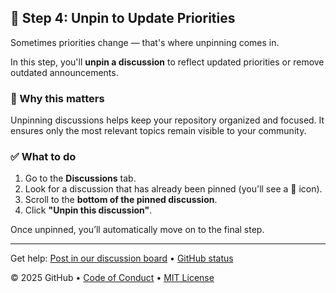 

<!--
  <<< Author notes: Step 4 >>>
  Start this step by acknowledging the previous step.
  Define terms and link to docs.github.com.
-->

<!-- <<< Author notes: Step 4 >>> -->
## 🧹 Step 4: Unpin to Update Priorities

Sometimes priorities change — that's where unpinning comes in.

In this step, you'll **unpin a discussion** to reflect updated priorities or remove outdated announcements.

### 📌 Why this matters
Unpinning discussions helps keep your repository organized and focused. It ensures only the most relevant topics remain visible to your community.

### ✅ What to do
1. Go to the **Discussions** tab.
2. Look for a discussion that has already been pinned (you'll see a 📌 icon).
3. Scroll to the **bottom of the pinned discussion**.
4. Click **"Unpin this discussion"**.

Once unpinned, you’ll automatically move on to the final step.

<footer>

<!--
  <<< Author notes: Footer >>>
  Add a link to get support, GitHub status page, code of conduct, license link.
-->

---

Get help: [Post in our discussion board](https://github.com/orgs/skills/discussions/categories/review-pull-requests) &bull; [GitHub status](https://www.githubstatus.com/)

&copy; 2025 GitHub &bull; [Code of Conduct](https://www.contributor-covenant.org/version/2/1/code_of_conduct/code_of_conduct.md) &bull; [MIT License](https://gh.io/mit)

</footer>
